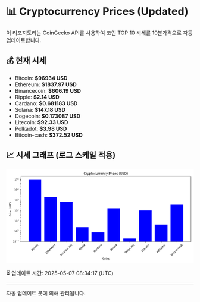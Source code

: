 
# 📊 Cryptocurrency Prices (Updated)

이 리포지토리는 CoinGecko API를 사용하여 코인 TOP 10 시세를 10분가격으로 자동 업데이트합니다.

## 💰 현재 시세
- Bitcoin: **$96934 USD**
- Ethereum: **$1837.97 USD**
- Binancecoin: **$606.19 USD**
- Ripple: **$2.14 USD**
- Cardano: **$0.681183 USD**
- Solana: **$147.18 USD**
- Dogecoin: **$0.173087 USD**
- Litecoin: **$92.33 USD**
- Polkadot: **$3.98 USD**
- Bitcoin-cash: **$372.52 USD**

## 📈 시세 그래프 (로그 스케일 적용)
![Crypto Prices](crypto_prices.png)

⏳ 업데이트 시간: 2025-05-07 08:34:17 (UTC)

---
자동 업데이트 봇에 의해 관리됩니다.
